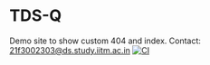 # TDS-Q
Demo site to show custom 404 and index. Contact: 21f3002303@ds.study.iitm.ac.in
[![CI](https://github.com/Dongreayush1244/TDS-Q/actions/workflows/ci.yml/badge.svg)](https://github.com/Dongreayush1244/TDS-Q/actions/workflows/ci.yml)
